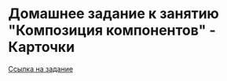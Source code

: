 # Домашнее задание к занятию "Композиция компонентов" - Карточки

[Ссылка на задание ](https://github.com/netology-code/ra16-homeworks/tree/ra-51/composition/cards)